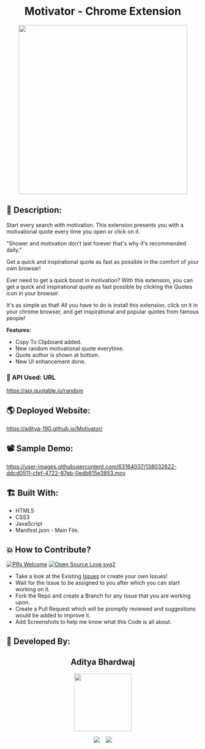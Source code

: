 <h1 align="center">Motivator - Chrome Extension</h1>

<p align="center">
<img src="https://user-images.githubusercontent.com/63164037/138032449-8d995d34-2de9-407f-9da0-1b7248978677.png" width="441">
</p>

## 📜 Description:
Start every search with motivation. This extension presents you with a motivational quote every time you open or click on it.

"Shower and motivation don't last forever that's why it's recommended daily."

Get a quick and inspirational quote as fast as possible in the comfort of your own browser!

Ever need to get a quick boost in motivation? With this extension, you can get a quick and inspirational quote as fast possible by clicking the Quotes icon in your browser.

It's as simple as that! All you have to do is install this extension, click on it in your chrome browser, and get inspirational and popular quotes from famous people!

**Features:**
- Copy To Clipboard added.
- New random motivational quote everytime.
- Quote author is shown at bottom.
- New UI enhancement done.

### 🔗 API Used: URL
https://api.quotable.io/random

## 🌎 Deployed Website:
https://aditya-190.github.io/Motivator/

## 📽 Sample Demo:
https://user-images.githubusercontent.com/63164037/138032622-ddcd0511-cfef-4722-87eb-0edb615e3853.mov

## 🏗 Built With:
 - HTML5
 - CSS3
 - JavaScript
 - Manifest.json - Main File.

## 💥 How to Contribute?

[![PRs Welcome](https://img.shields.io/badge/PRs-welcome-brightgreen.svg?style=flat-square)](http://makeapullrequest.com)
[![Open Source Love svg2](https://badges.frapsoft.com/os/v2/open-source.svg?v=103)](https://github.com/ellerbrock/open-source-badges/) 

- Take a look at the Existing [Issues](https://github.com/aditya-190/Motivator/issues) or create your own Issues!
- Wait for the Issue to be assigned to you after which you can start working on it.
- Fork the Repo and create a Branch for any Issue that you are working upon.
- Create a Pull Request which will be promptly reviewed and suggestions would be added to improve it.
- Add Screenshots to help me know what this Code is all about.

## 👦 Developed By:
<h2 align="center">Aditya Bhardwaj</h2>
<p align="center">
  <a href="https://github.com/aditya-190"><img src="https://avatars.githubusercontent.com/u/63164037?v=4" width=150px height=150px /></a> 
    
<p align="center">
  <a target="_blank"href="https://www.linkedin.com/in/adi-bhardwaj/"><img src="https://img.shields.io/badge/linkedin-%230077B5.svg?&style=for-the-badge&logo=linkedin&logoColor=white" /></a>&nbsp;&nbsp;&nbsp;
  <a href="mailto:aadi.bbhardwaj@gmail.com?subject=Hello%20Aditya,%20From%20Github"><img src="https://img.shields.io/badge/gmail-%23D14836.svg?&style=for-the-badge&logo=gmail&logoColor=white" /></a>
</p>
